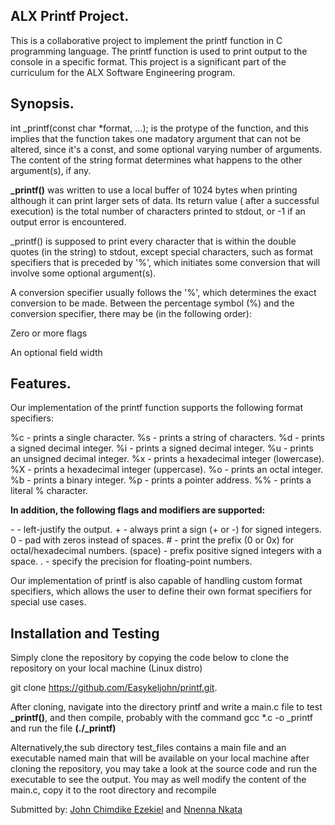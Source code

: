 ## ALX Printf Project.
This is a collaborative project to implement the printf function in C programming language. The printf function is used to print output to the console in a specific format. This project is a significant part of the curriculum for the ALX Software Engineering program.

## Synopsis.
int _printf(const char *format, ...); is the protype of the function, and this implies that the function takes one madatory argument that can not be altered, since it's a const, and some optional varying number of arguments. The content of the string format determines what happens to the other argument(s), if any.

**_printf()** was written to use a local buffer of 1024 bytes when printing although it can print larger sets of data. Its return value ( after a successful execution) is the total number of characters printed to stdout, or -1 if an output error is encountered.

_printf() is supposed to print every character that is within the double quotes (in the string) to stdout, except special characters, such as format specifiers that is preceded by '%', which initiates some conversion that will involve some optional argument(s).

A conversion specifier usually follows the '%', which determines the exact conversion to be made. Between the percentage symbol (%) and the conversion specifier, there may be (in the following order):

Zero or more flags

An optional field width

## Features.
Our implementation of the printf function supports the following format specifiers:

%c - prints a single character.
%s - prints a string of characters.
%d - prints a signed decimal integer.
%i - prints a signed decimal integer.
%u - prints an unsigned decimal integer.
%x - prints a hexadecimal integer (lowercase).
%X - prints a hexadecimal integer (uppercase).
%o - prints an octal integer.
%b - prints a binary integer.
%p - prints a pointer address.
%% - prints a literal % character.

**In addition, the following flags and modifiers are supported:**

\- - left-justify the output.
\+ - always print a sign (+ or -) for signed integers.
0 - pad with zeros instead of spaces.
\# - print the prefix (0 or 0x) for octal/hexadecimal numbers.
(space) - prefix positive signed integers with a space.
\. - specify the precision for floating-point numbers.

Our implementation of printf is also capable of handling custom format specifiers, which allows the user to define their own format specifiers for special use cases.

## Installation and Testing

Simply clone the repository by copying the code below to clone the repository on your local machine (Linux distro)

git clone https://github.com/Easykeljohn/printf.git.

After cloning, navigate into the directory printf and write a main.c file to test **_printf()**, and then compile, probably with the command gcc *.c -o _printf and run the file **(./_printf)**

Alternatively,the sub directory test_files contains a main file and an executable named main that will be available on your local machine after cloning the repository, you may take a look at the source code and run the executable to see the output. You may as well modify the content of the main.c, copy it to the root directory and recompile

Submitted by: [John Chimdike Ezekiel](https://github.com/Easykeljohn) and [Nnenna Nkata](https://github.com/nellyrobert)
